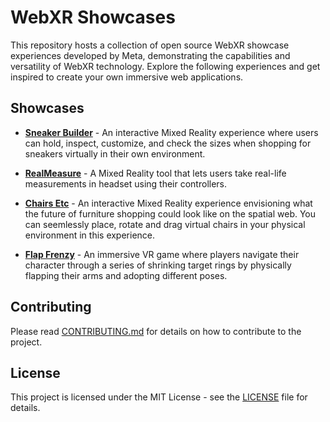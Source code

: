 # WebXR Showcases

This repository hosts a collection of open source WebXR showcase experiences developed by Meta, demonstrating the capabilities and versatility of WebXR technology. Explore the following experiences and get inspired to create your own immersive web applications.

## Showcases

- [**Sneaker Builder**](https://meta-quest.github.io/webxr-showcases/sneaker-builder) - An interactive Mixed Reality experience where users can hold, inspect, customize, and check the sizes when shopping for sneakers virtually in their own environment.

- [**RealMeasure**](https://meta-quest.github.io/webxr-showcases/realmeasure) - A Mixed Reality tool that lets users take real-life measurements in headset using their controllers.

- [**Chairs Etc**](https://meta-quest.github.io/webxr-showcases/chairs-etc) - An interactive Mixed Reality experience envisioning what the future of furniture shopping could look like on the spatial web. You can seemlessly place, rotate and drag virtual chairs in your physical environment in this experience.

- [**Flap Frenzy**](https://meta-quest.github.io/webxr-showcases/flap-frenzy) - An immersive VR game where players navigate their character through a series of shrinking target rings by physically flapping their arms and adopting different poses.

## Contributing

Please read [CONTRIBUTING.md](./CONTRIBUTING.md) for details on how to contribute to the project.

## License

This project is licensed under the MIT License - see the [LICENSE](./LICENSE) file for details.
